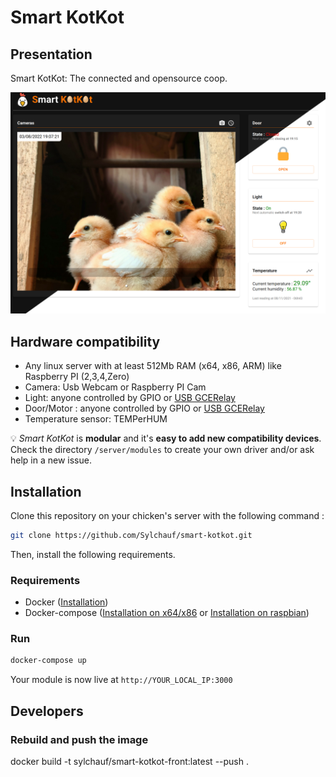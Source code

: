 # Smart KotKot

## Presentation

Smart KotKot: The connected and opensource coop.

![Smart KotKot](public/screen.png)

## Hardware compatibility

- Any linux server with at least 512Mb RAM (x64, x86, ARM) like Raspberry PI (2,3,4,Zero)
- Camera: Usb Webcam or Raspberry PI Cam
- Light: anyone controlled by GPIO or [USB GCERelay](https://www.gce-electronics.com/en/-usb/247-126-controller-usb-8-relay-board.html#/29-boitier-without_box)
- Door/Motor : anyone controlled by GPIO or [USB GCERelay](https://www.gce-electronics.com/en/-usb/247-126-controller-usb-8-relay-board.html#/29-boitier-without_box)
- Temperature sensor: TEMPerHUM

💡 _Smart KotKot_ is **modular** and it's **easy to add new compatibility devices**. Check the directory `/server/modules` to create your own driver and/or ask help in a new issue.

## Installation

Clone this repository on your chicken's server with the following command :

```bash
git clone https://github.com/Sylchauf/smart-kotkot.git
```

Then, install the following requirements.

### Requirements

- Docker ([Installation](https://docs.docker.com/get-docker/))
- Docker-compose ([Installation on x64/x86](https://docs.docker.com/compose/install/) or [Installation on raspbian](https://dev.to/elalemanyo/how-to-install-docker-and-docker-compose-on-raspberry-pi-1mo))

### Run

```bash
docker-compose up
```

Your module is now live at `http://YOUR_LOCAL_IP:3000`

## Developers

### Rebuild and push the image

docker build -t sylchauf/smart-kotkot-front:latest --push .
